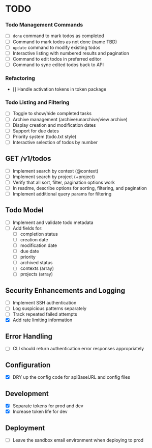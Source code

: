 # TODO

### Todo Management Commands

- [ ] `done` command to mark todos as completed
- [ ] Command to mark todos as not done (name TBD)
- [ ] `update` command to modify existing todos
- [ ] Interactive listing with numbered results and pagination
- [ ] Command to edit todos in preferred editor
- [ ] Command to sync edited todos back to API

### Refactoring

- [] Handle activation tokens in token package

### Todo Listing and Filtering

- [ ] Toggle to show/hide completed tasks
- [ ] Archive management (archive/unarchive/view archive)
- [ ] Display creation and modification dates
- [ ] Support for due dates
- [ ] Priority system (todo.txt style)
- [ ] Interactive selection of todos by number

## GET /v1/todos

- [ ] Implement search by context (@context)
- [ ] Implement search by project (+project)
- [ ] Verify that all sort, filter, pagination options work
- [ ] In readme, describe options for sorting, filtering, and pagination
- [ ] Implement additional query params for filtering

## Todo Model

- [ ] Implement and validate todo metadata
- [ ] Add fields for:
  - [ ] completion status
  - [ ] creation date
  - [ ] modification date
  - [ ] due date
  - [ ] priority
  - [ ] archived status
  - [ ] contexts (array)
  - [ ] projects (array)

## Security Enhancements and Logging

- [ ] Implement SSH authentication
- [ ] Log suspicious patterns separately
- [ ] Track repeated failed attempts
- [x] Add rate limiting information

## Error Handling

- [ ] CLI should return authentication error responses appropriately

## Configuration

- [x] DRY up the config code for apiBaseURL and config files

## Development

- [x] Separate tokens for prod and dev
- [x] Increase token life for dev

## Deployment

- [ ] Leave the sandbox email environment when deploying to prod
